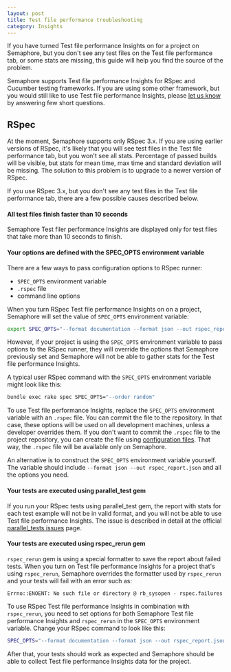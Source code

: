 ```yaml
---
layout: post
title: Test file performance troubleshooting
category: Insights
---
```


If you have turned Test file performance Insights on for a project on Semaphore,
but you don't see any test files on the Test file performance tab, or some stats
are missing, this guide will help you find the source of the problem.

Semaphore supports Test file performance Insights for RSpec and Cucumber testing
frameworks. If you are using some other framework, but you would still like to
use Test file performance Insights, please
[let us know](https://renderedtext.typeform.com/to/d1fWsl) by answering few
short questions.

## RSpec

At the moment, Semaphore supports only RSpec 3.x. If you are using earlier
versions of RSpec, it's likely that you will see test files in the Test file
performance tab, but you won't see all stats. Percentage of passed builds will
be visible, but stats for mean time, max time and standard deviation will be
missing. The solution to this problem is to upgrade to a newer version of RSpec.

If you use RSpec 3.x, but you don't see any test files in the Test file
performance tab, there are a few possible causes described below.

#### All test files finish faster than 10 seconds

Semaphore Test filer performance Insights are displayed only for test files that
take more than 10 seconds to finish.

#### Your options are defined with the SPEC_OPTS environment variable

There are a few ways to pass configuration options to RSpec runner:

- `SPEC_OPTS` environment variable
- `.rspec` file
- command line options

When you turn RSpec Test file performance Insights on on a project, Semaphore
will set the value of `SPEC_OPTS` environment variable:

```bash
export SPEC_OPTS="--format documentation --format json --out rspec_report.json"
```

However, if your project is using the `SPEC_OPTS` environment variable to pass
options to the RSpec runner, they will override the options that Semaphore
previously set and Semaphore will not be able to gather stats for the Test file
performance Insights.

A typical user RSpec command with the `SPEC_OPTS` environment variable might
look like this:

```bash
bundle exec rake spec SPEC_OPTS="--order random"
```

To use Test file performance Insights, replace the `SPEC_OPTS` environment
variable with an `.rspec` file.  You can commit the file to the repository.
In that case, these options will be used on all development machines, unless a
developer overrides them. If you don't want to commit the `.rspec` file to the
project repository, you can create the file using [configuration
files](/docs/adding-configuration-files.html). That way, the `.rspec`
file will be available only on Semaphore.

An alternative is to construct the `SPEC_OPTS` environment variable yourself.
The variable should include `--format json --out rspec_report.json` and all the
options you need.

#### Your tests are executed using parallel_test gem

If you run your RSpec tests using parallel_test gem, the report with stats for
each test example will not be in valid format, and you will not be able to use
Test file performance Insights. The issue is described in detail at the official
[parallel_tests issues](https://github.com/grosser/parallel_tests/issues/266) page.

#### Your tests are executed using rspec_rerun gem

`rspec_rerun` gem is using a special formatter to save the report about failed
tests. When you turn on Test file performance Insights for a project that's
using `rspec_rerun`, Semaphore overrides the formatter used by `rspec_rerun`
and your tests will fail with an error such as:

```
Errno::ENOENT: No such file or directory @ rb_sysopen - rspec.failures
```

To use RSpec Test file performance Insights in combination with `rspec_rerun`,
you need to set options for both Semaphore Test file performance Insights and
`rspec_rerun` in the `SPEC_OPTS` environment variable. Change your RSpec command
to look like this:

```bash
SPEC_OPTS="--format documentation --format json --out rspec_report.json --require rspec-rerun/formatter --format RSpec::Rerun::Formatter" bundle exec rake rspec-rerun:spec
```

After that, your tests should work as expected and Semaphore should be able to
collect Test file performance Insights data for the project.
